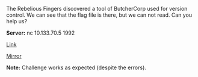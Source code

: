 The Rebelious Fingers discovered a tool of ButcherCorp used for version control. We can see that the flag file is there, but we can not read. Can you help us?

**Server:** nc 10.133.70.5 1992

[Link](https://cloud.ufscar.br:8080/v1/AUTH_c93b694078064b4f81afd2266a502511/static.pwn2win.party/butchercorprepository_75117fd874a6e808b92e00b89507b903445d8aa7de6c96e4bfdfb63290250642.tar.gz)

[Mirror](https://static.pwn2win.party/butchercorprepository_75117fd874a6e808b92e00b89507b903445d8aa7de6c96e4bfdfb63290250642.tar.gz)

**Note:** Challenge works as expected (despite the errors).
